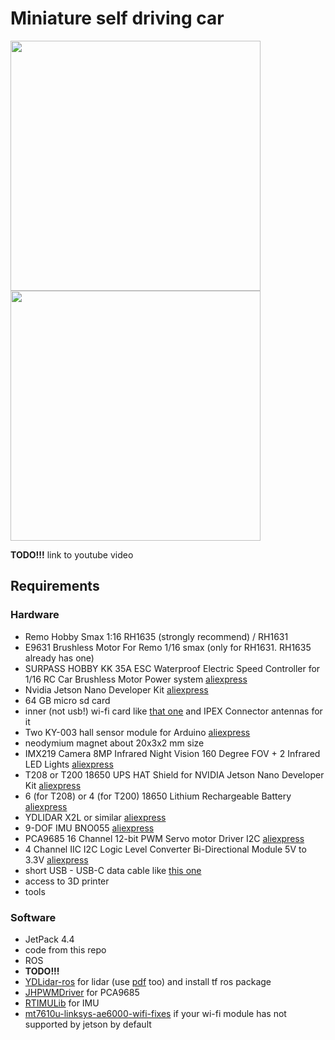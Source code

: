 # Miniature self driving car

<img caption="robot photo" src="https://github.com/jumpercc/ballsbot/blob/master/images/car-photo.jpg?raw=true" height="400" /> <img caption="robot photo" src="https://github.com/jumpercc/ballsbot/blob/master/images/car-photo2.jpg?raw=true" height="400" />

**TODO!!!** link to youtube video

## Requirements

### Hardware

- Remo Hobby Smax 1:16 RH1635 (strongly recommend) / RH1631
- E9631 Brushless Motor For Remo 1/16 smax (only for RH1631. RH1635 already has one)
- SURPASS HOBBY KK 35A ESC Waterproof Electric Speed Controller for 1/16 RC Car Brushless Motor Power system [aliexpress](https://www.aliexpress.com/item/4000004474965.html?spm=a2g0s.9042311.0.0.264d4c4da73utK&_ga=2.261127435.707005012.1606162973-254637839.1604956961)
- Nvidia Jetson Nano Developer Kit [aliexpress](https://www.aliexpress.com/item/4000765500472.html?spm=a2g0s.9042311.0.0.264d4c4da73utK&_ga=2.227629467.707005012.1606162973-254637839.1604956961)
- 64 GB micro sd card
- inner (not usb!) wi-fi card like [that one](https://www.aliexpress.com/item/4000144144831.html?spm=a2g0s.9042311.0.0.264d4c4dIbFbdb&_ga=2.17781439.707005012.1606162973-254637839.1604956961) and IPEX Connector antennas for it
- Two KY-003 hall sensor module for Arduino [aliexpress](https://www.aliexpress.com/item/32907115789.html?spm=a2g0s.9042311.0.0.264d33ediabTe4&_ga=2.262754314.707005012.1606162973-254637839.1604956961)
- neodymium magnet about 20x3x2 mm size
- IMX219 Camera 8MP Infrared Night Vision 160 Degree FOV + 2 Infrared LED Lights [aliexpress](https://www.aliexpress.com/item/4000215557127.html?spm=a2g0s.9042311.0.0.264d33edRYxD3h&_ga=2.262165514.707005012.1606162973-254637839.1604956961)
- T208 or T200 18650 UPS HAT Shield for NVIDIA Jetson Nano Developer Kit [aliexpress](https://www.aliexpress.com/item/4001332826343.html?spm=a2g0o.productlist.0.0.6b951b58Dgy7Zt&algo_pvid=f4f1dcfa-3376-4cd3-b50b-8c0612ee4dc9&algo_expid=f4f1dcfa-3376-4cd3-b50b-8c0612ee4dc9-0&btsid=21135c3416062408418056167e417b&ws_ab_test=searchweb0_0,searchweb201602_,searchweb201603_)
- 6 (for T208) or 4 (for T200) 18650 Lithium Rechargeable Battery [aliexpress](https://www.aliexpress.com/item/32807032859.html?spm=a2g0s.9042311.0.0.264d33edRYxD3h&_ga=2.220166815.707005012.1606162973-254637839.1604956961)
- YDLIDAR X2L or similar [aliexpress](https://www.aliexpress.com/item/4000018415971.html?spm=a2g0s.9042311.0.0.264d4c4dFaR0Zo&_ga=2.195525162.707005012.1606162973-254637839.1604956961)
- 9-DOF IMU BNO055 [aliexpress](https://www.aliexpress.com/item/32805406886.html?spm=a2g0s.9042311.0.0.264d4c4dFaR0Zo&_ga=2.27778618.707005012.1606162973-)
- PCA9685 16 Channel 12-bit PWM Servo motor Driver I2C [aliexpress](https://www.aliexpress.com/item/4000468996665.html?spm=a2g0s.9042311.0.0.264d4c4dFaR0Zo&_ga=2.165131705.707005012.1606162973-254637839.1604956961)
- 4 Channel IIC I2C Logic Level Converter Bi-Directional Module 5V to 3.3V [aliexpress](https://www.aliexpress.com/item/32771873030.html?spm=a2g0s.9042311.0.0.264d4c4dFaR0Zo&_ga=2.165131705.707005012.1606162973-254637839.1604956961)
- short USB - USB-C data cable like [this one](https://www.aliexpress.com/item/32771873030.html?spm=a2g0s.9042311.0.0.264d4c4dFaR0Zo&_ga=2.165131705.707005012.1606162973-254637839.1604956961)
- access to 3D printer
- tools

### Software

- JetPack 4.4
- code from this repo
- ROS
- **TODO!!!**
- [YDLidar-ros](https://github.com/YDLIDAR/ydlidar_ros) for lidar (use [pdf](https://www.ydlidar.com/Public/upload/files/2020-04-13/YDLIDAR-X2-USER%20Manual.pdf) too) and install tf ros package
- [JHPWMDriver](https://github.com/jetsonhacks/JHPWMDriver.git) for PCA9685
- [RTIMULib](https://github.com/jetsonhacks/RTIMULib.git) for IMU
- [mt7610u-linksys-ae6000-wifi-fixes](https://github.com/xtknight/mt7610u-linksys-ae6000-wifi-fixes.git) if your wi-fi module has not supported by jetson by default
